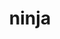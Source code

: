 ---
title: "ninja"
layout: cache
category: package
meta: {"versions": ["1.10.0", "1.10.1", "1.10.2", "1.9.0"], "compilers": ["gcc@10.3.0", "gcc@7.3.0", "gcc@7.3.1", "gcc@7.4.0", "gcc@7.5.0", "gcc@8.1.0", "gcc@8.3.1", "gcc@8.4.1", "gcc@9.3.0", "intel@19.1.3.304"]}
spec_files: 
 - spec-0.json
 - spec-1.json
 - spec-2.json
 - spec-3.json
 - spec-4.json
 - spec-5.json
 - spec-6.json
 - spec-7.json
 - spec-8.json
 - spec-9.json
 - spec-10.json
 - spec-11.json
 - spec-12.json
 - spec-13.json
 - spec-14.json
 - spec-15.json
 - spec-16.json
 - spec-17.json
 - spec-18.json
 - spec-19.json
 - spec-20.json
 - spec-21.json
 - spec-22.json
 - spec-23.json
 - spec-24.json
 - spec-25.json
 - spec-26.json
 - spec-27.json
 - spec-28.json
 - spec-29.json
 - spec-30.json
 - spec-31.json
 - spec-32.json
 - spec-33.json
 - spec-34.json
 - spec-35.json
 - spec-36.json
 - spec-37.json
 - spec-38.json
 - spec-39.json
 - spec-40.json
 - spec-41.json
 - spec-42.json
 - spec-43.json
 - spec-44.json
 - spec-45.json
 - spec-46.json
 - spec-47.json
 - spec-48.json
 - spec-49.json
 - spec-50.json
 - spec-51.json
 - spec-52.json
 - spec-53.json
 - spec-54.json
 - spec-55.json
 - spec-56.json
 - spec-57.json
 - spec-58.json
 - spec-59.json
 - spec-60.json
 - spec-61.json
 - spec-62.json
 - spec-63.json
spec_names:
 - 'ninja@1.10.2%gcc@7.5.0 arch=linux-ubuntu18.04-x86_64'
 - 'ninja@1.10.2%gcc@9.3.0 arch=linux-ubuntu20.04-ppc64le'
 - 'ninja@1.10.2%gcc@8.3.1 arch=linux-rhel8-x86_64'
 - 'ninja@1.10.2%gcc@9.3.0 arch=linux-ubuntu20.04-x86_64'
 - 'ninja@1.10.1%gcc@7.5.0 arch=linux-ubuntu18.04-aarch64'
 - 'ninja@1.10.0%gcc@7.3.0 arch=linux-centos7-ppc64le'
 - 'ninja@1.10.2%gcc@8.3.1 arch=linux-rhel8-ppc64le'
 - 'ninja@1.10.2%gcc@8.1.0 arch=linux-rhel7-x86_64'
 - 'ninja@1.10.0%gcc@7.5.0 arch=linux-ubuntu18.04-ppc64le'
 - 'ninja@1.10.2%gcc@7.5.0 arch=linux-ubuntu18.04-ppc64le'
 - 'ninja@1.10.0%gcc@7.5.0 arch=linux-ubuntu18.04-x86_64'
 - 'ninja@1.10.0%gcc@8.1.0 arch=linux-rhel7-x86_64'
 - 'ninja@1.10.2%gcc@10.3.0 arch=linux-ubuntu21.04-ppc64le'
 - 'ninja@1.10.1%gcc@7.5.0 arch=linux-ubuntu18.04-x86_64'
 - 'ninja@1.9.0%gcc@7.3.0 arch=linux-ubuntu18.04-x86_64'
 - 'ninja@1.10.0%gcc@8.3.1 arch=linux-rhel8-x86_64'
 - 'ninja@1.10.2%gcc@8.1.0 arch=linux-rhel7-ppc64le'
 - 'ninja@1.10.2%gcc@9.3.0 arch=linux-rhel7-x86_64'
 - 'ninja@1.10.2%gcc@7.3.1 arch=linux-amzn2-x86_64'
 - 'ninja@1.10.2%intel@19.1.3.304 arch=cray-cnl7-haswell'
 - 'ninja@1.10.1%gcc@9.3.0 arch=linux-ubuntu20.04-x86_64'
 - 'ninja@1.10.0%gcc@8.1.0 arch=linux-centos7-ppc64le'
 - 'ninja@1.10.0%gcc@7.4.0 arch=linux-ubuntu18.04-x86_64'
 - 'ninja@1.10.1%gcc@7.5.0 arch=linux-ubuntu18.04-x86_64'
 - 'ninja@1.10.0%gcc@7.3.0 arch=linux-rhel8-x86_64'
 - 'ninja@1.10.0%gcc@8.1.0 arch=linux-centos7-x86_64'
 - 'ninja@1.9.0%gcc@7.3.0 arch=linux-centos7-ppc64le'
 - 'ninja@1.10.0%gcc@8.3.1 arch=linux-rhel8-ppc64le'
 - 'ninja@1.10.2%gcc@8.4.1 arch=linux-rhel8-ppc64le'
 - 'ninja@1.10.2%gcc@9.3.0 arch=linux-rhel7-ppc64le'
 - 'ninja@1.9.0%gcc@7.3.0 arch=linux-centos8-x86_64'
 - 'ninja@1.10.0%gcc@9.3.0 arch=linux-ubuntu20.04-x86_64'
 - 'ninja@1.10.1%gcc@8.1.0 arch=linux-rhel7-x86_64'
 - 'ninja@1.10.2%gcc@9.3.0 arch=cray-cnl7-haswell'
 - 'ninja@1.10.0%gcc@8.3.1 arch=linux-centos8-x86_64'
 - 'ninja@1.10.1%gcc@8.1.0 arch=linux-rhel7-ppc64le'
 - 'ninja@1.10.2%gcc@10.3.0 arch=linux-ubuntu21.04-x86_64'
 - 'ninja@1.10.0%gcc@7.3.0 arch=linux-ubuntu18.04-ppc64le'
 - 'ninja@1.10.1%gcc@7.5.0 arch=linux-ubuntu18.04-power8le'
 - 'ninja@1.10.0%gcc@7.3.0 arch=linux-rhel7-x86_64'
 - 'ninja@1.10.1%gcc@7.5.0 arch=linux-ubuntu18.04-ppc64le'
 - 'ninja@1.10.1%gcc@8.3.1 arch=linux-rhel8-ppc64le'
 - 'ninja@1.9.0%gcc@7.3.0 arch=linux-rhel8-x86_64'
 - 'ninja@1.9.0%gcc@7.3.0 arch=linux-rhel7-ppc64le'
 - 'ninja@1.10.0%gcc@7.3.0 arch=linux-centos7-x86_64'
 - 'ninja@1.10.0%gcc@7.3.0 arch=linux-ubuntu18.04-x86_64'
 - 'ninja@1.9.0%gcc@7.3.0 arch=linux-ubuntu18.04-ppc64le'
 - 'ninja@1.10.1%gcc@8.1.0 arch=linux-rhel7-x86_64'
 - 'ninja@1.10.1%gcc@8.3.1 arch=linux-rhel8-x86_64'
 - 'ninja@1.10.1%gcc@8.1.0 arch=linux-rhel7-power8le'
 - 'ninja@1.10.1%gcc@8.3.1 arch=linux-rhel8-aarch64'
 - 'ninja@1.10.1%gcc@7.5.0 arch=linux-ubuntu18.04-ppc64le'
 - 'ninja@1.10.0%gcc@7.3.0 arch=linux-rhel7-ppc64le'
 - 'ninja@1.10.1%gcc@9.3.0 arch=linux-ubuntu20.04-ppc64le'
 - 'ninja@1.9.0%gcc@7.3.0 arch=linux-rhel7-x86_64'
 - 'ninja@1.10.0%gcc@8.3.1 arch=linux-centos8-ppc64le'
 - 'ninja@1.10.1%gcc@8.1.0 arch=linux-centos7-ppc64le'
 - 'ninja@1.10.1%gcc@8.1.0 arch=linux-rhel7-ppc64le'
 - 'ninja@1.10.0%gcc@8.1.0 arch=linux-rhel7-ppc64le'
 - 'ninja@1.10.1%gcc@8.1.0 arch=linux-centos7-x86_64'
 - 'ninja@1.10.2%gcc@8.4.1 arch=linux-rhel8-x86_64'
 - 'ninja@1.9.0%gcc@7.3.0 arch=linux-centos7-x86_64'
 - 'ninja@1.10.0%gcc@7.3.0 arch=linux-centos8-x86_64'
 - 'ninja@1.10.0%gcc@9.3.0 arch=linux-ubuntu20.04-ppc64le'
---